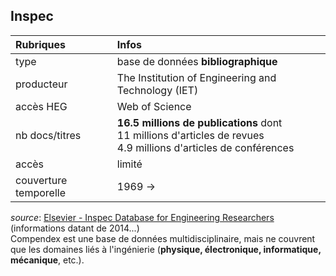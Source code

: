 ## Inspec

| Rubriques | Infos |
| :-------- | :---- |
| type | base de données **bibliographique** |
| producteur | The Institution of Engineering and Technology (IET) |
| accès HEG | Web of Science |
| nb docs/titres | **16.5 millions de publications** dont <br/>11 millions d'articles de revues <br/>4.9 millions d'articles de conférences <br/> |
| accès | limité |
| couverture temporelle | 1969 -> |

*source*: [Elsevier - Inspec Database for Engineering Researchers](https://www.elsevier.com/solutions/engineering-village/content/inspec)  (informations datant de 2014...)   
Compendex est une base de données multidisciplinaire, mais ne couvrent que les domaines liés à l'ingénierie (**physique, électronique, informatique, mécanique**, etc.).   
